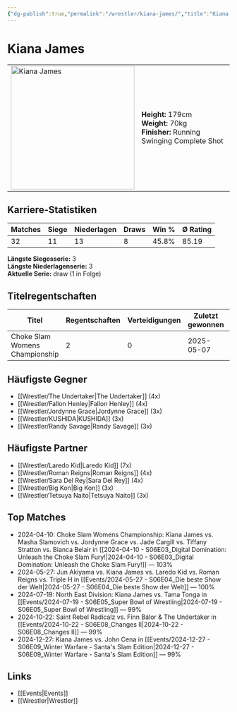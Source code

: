 ```yaml
---
{"dg-publish":true,"permalink":"/wrestler/kiana-james/","title":"Kiana James","tags":["wrestler"],"noteIcon":""}
---
```



# Kiana James

<table>
        <tr>
        <td><img src="https://github.com/CptSpaulding1980/choke-slam-wrestling/releases/download/images/Kiana_James.png" width="280" alt="Kiana James"></td>
        <td>
        <b>Height:</b> 179cm<br>
        <b>Weight:</b> 70kg<br>
        <b>Finisher:</b> Running Swinging Complete Shot<br>
        </td>
        </tr>
        </table>
        
## Karriere-Statistiken

| Matches | Siege | Niederlagen | Draws | Win % | Ø Rating |
|---------|-------|-------------|-------|-------|-----------|
| 32 | 11 | 13 | 8 | 45.8% | 85.19 |

**Längste Siegesserie:** 3<br>**Längste Niederlagenserie:** 3<br>**Aktuelle Serie:** draw (1 in Folge)

## Titelregentschaften
| Titel | Regentschaften | Verteidigungen | Zuletzt gewonnen | Aktuell |
|-------|---------------|----------------|------------------|---------|
| Choke Slam Womens Championship | 2 | 0 | 2025-05-07 |  |


## Häufigste Gegner
- [[Wrestler/The Undertaker\|The Undertaker]] (4x)
- [[Wrestler/Fallon Henley\|Fallon Henley]] (4x)
- [[Wrestler/Jordynne Grace\|Jordynne Grace]] (3x)
- [[Wrestler/KUSHIDA\|KUSHIDA]] (3x)
- [[Wrestler/Randy Savage\|Randy Savage]] (3x)

## Häufigste Partner
- [[Wrestler/Laredo Kid\|Laredo Kid]] (7x)
- [[Wrestler/Roman Reigns\|Roman Reigns]] (4x)
- [[Wrestler/Sara Del Rey\|Sara Del Rey]] (4x)
- [[Wrestler/Big Kon\|Big Kon]] (3x)
- [[Wrestler/Tetsuya Naito\|Tetsuya Naito]] (3x)

## Top Matches
- 2024-04-10: Choke Slam Womens Championship: Kiana James vs. Masha Slamovich vs. Jordynne Grace vs. Jade Cargill vs. Tiffany Stratton vs. Bianca Belair in [[2024-04-10 - S06E03_Digital Domination: Unleash the Choke Slam Fury!\|2024-04-10 - S06E03_Digital Domination: Unleash the Choke Slam Fury!]] — 103%
- 2024-05-27: Jun Akiyama vs. Kiana James vs. Laredo Kid vs. Roman Reigns vs. Triple H in [[Events/2024-05-27 - S06E04_Die beste Show der Welt\|2024-05-27 - S06E04_Die beste Show der Welt]] — 100%
- 2024-07-19: North East Division: Kiana James vs. Tama Tonga in [[Events/2024-07-19 - S06E05_Super Bowl of Wrestling\|2024-07-19 - S06E05_Super Bowl of Wrestling]] — 99%
- 2024-10-22: Saint Rebel Radicalz vs. Finn Bálor & The Undertaker in [[Events/2024-10-22 - S06E08_Changes II\|2024-10-22 - S06E08_Changes II]] — 99%
- 2024-12-27: Kiana James vs. John Cena in [[Events/2024-12-27 - S06E09_Winter Warfare - Santa's Slam Edition\|2024-12-27 - S06E09_Winter Warfare - Santa's Slam Edition]] — 99%

## Links
- [[Events\|Events]]
- [[Wrestler\|Wrestler]]
